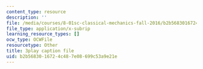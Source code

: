 ```yaml
---
content_type: resource
description: ''
file: /media/courses/8-01sc-classical-mechanics-fall-2016/b2b5683016724c487e08699c53a9e21e_bX4liSWB4Gk.srt
file_type: application/x-subrip
learning_resource_types: []
ocw_type: OCWFile
resourcetype: Other
title: 3play caption file
uid: b2b56830-1672-4c48-7e08-699c53a9e21e
---
```


